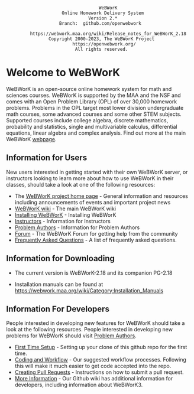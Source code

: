                                        WeBWorK
                         Online Homework Delivery System
                                   Version 2.*
                        Branch:  github.com/openwebwork

             https://webwork.maa.org/wiki/Release_notes_for_WeBWorK_2.18
                    Copyright 2000-2023, The WeBWorK Project
                             https://openwebwork.org/
                              All rights reserved.

# Welcome to WeBWorK

WeBWorK is an open-source online homework system for math and sciences courses. WeBWorK is supported by the MAA and the NSF and comes with an Open Problem Library (OPL) of over 30,000 homework problems. Problems in the OPL target most lower division undergraduate math courses, some advanced courses and some other STEM subjects. Supported courses include college algebra, discrete mathematics, probability and statistics, single and multivariable calculus, differential equations, linear algebra and complex analysis.  Find out more at the main WeBWorK [webpage](https://openwebwork.org).

## Information for Users

New users interested in getting started with their own WeBWorK server, or instructors looking to learn more about how to use WeBWorK in their classes, should take a look at one of the following resources:
*  The [WeBWorK project home page](https://openwebwork.org/) - General information and resources including announcements of events and important project news
*  [WeBWorK wiki](https://webwork.maa.org/wiki/Main_Page) - The main WeBWorK wiki
*  [Installing WeBWorK](https://webwork.maa.org/wiki/Manual_Installation_Guides) - Installing WeBWorK
*  [Instructors](https://webwork.maa.org/wiki/Instructors) - Information for Instructors
*  [Problem Authors](https://webwork.maa.org/wiki/Authors) - Information for Problem Authors
*  [Forum](http://webwork.maa.org/moodle/mod/forum/index.php?id=3) - The WeBWorK Forum for getting help from the community
*  [Frequently Asked Questions](https://github.com/openwebwork/webwork2/wiki/Frequently-Asked-Questions) - A list of frequently asked questions.

## Information for Downloading

* The current version is WeBWorK-2.18 and its companion PG-2.18

* Installation manuals can be found at https://webwork.maa.org/wiki/Category:Installation_Manuals

## Information For Developers

People interested in developing new features for WeBWorK should take a look at the following resources.  People interested in developing new problems for WeBWorK should visit [Problem Authors](http://webwork.maa.org/wiki/Authors).
*  [First Time Setup](https://github.com/openwebwork/webwork2/wiki/First-Time-Setup) - Setting up your clone of this github repo for the first time.
*  [Coding and Workflow](https://github.com/openwebwork/webwork2/wiki/Coding-and-Workflow) -  Our suggested workflow processes.  Following this will make it much easier to get code accepted into the repo.
*  [Creating Pull Requests](https://github.com/openwebwork/webwork2/wiki/Creating-Pull-Requests) - Instructions on how to submit a pull request.
*  [More Information](https://github.com/openwebwork/webwork2/wiki/) - Our Github wiki has additional information for developers, including information about WeBWorK3.
